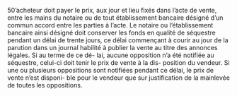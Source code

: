 50’acheteur doit payer le prix, aux jour et lieu fixés dans l’acte de vente, entre les
mains du notaire ou de tout établissement bancaire désigné d’un commun accord entre les
parties à l’acte.
Le notaire ou l’établissement bancaire ainsi désigné doit conserver les fonds en qualité de
séquestre pendant un délai de trente jours, ce délai commençant à courir au jour de la parution
dans un journal habilité à publier la vente au titre des annonces légales. Si au terme de ce dé-
lai, aucune opposition n’a été notifiée au séquestre, celui-ci doit tenir le prix de vente à la dis-
position du vendeur.
Si une ou plusieurs oppositions sont notifiées pendant ce délai, le prix de vente n’est disponi-
ble pour le vendeur que sur justification de la mainlevée de toutes les oppositions.